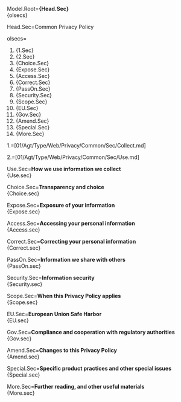 Model.Root=<b>{Head.Sec}</b><br>{olsecs}

Head.Sec=Common Privacy Policy

olsecs=<ol><li>{1.Sec}<li>{2.Sec}<li>{Choice.Sec}<li>{Expose.Sec}<li>{Access.Sec}<li>{Correct.Sec}<li>{PassOn.Sec}<li>{Security.Sec}<li>{Scope.Sec}<li>{EU.Sec}<li>{Gov.Sec}<li>{Amend.Sec}<li>{Special.Sec}<li>{More.Sec}</ol>

1.=[01/Agt/Type/Web/Privacy/Common/Sec/Collect.md]

2.=[01/Agt/Type/Web/Privacy/Common/Sec/Use.md]


Use.Sec=<b>How we use information we collect</b><br>{Use.sec}

Choice.Sec=<b>Transparency and choice</b><br>{Choice.sec}

Expose.Sec=<b>Exposure of your information</b><br>{Expose.sec}

Access.Sec=<b>Accessing your personal information</b><br>{Access.sec}

Correct.Sec=<b>Correcting your personal information</b><br>{Correct.sec}

PassOn.Sec=<b>Information we share with others</b><br>{PassOn.sec}

Security.Sec=<b>Information security</b><br>{Security.sec}

Scope.Sec=<b>When this Privacy Policy applies</b><br>{Scope.sec}

EU.Sec=<b>European Union Safe Harbor</b><br>{EU.sec}

Gov.Sec=<b>Compliance and cooperation with regulatory authorities</b><br>{Gov.sec}

Amend.Sec=<b>Changes to this Privacy Policy</b><br>{Amend.sec}

Special.Sec=<b>Specific product practices and other special issues</b><br>{Special.sec}

More.Sec=<b>Further reading, and other useful materials</b><br>{More.sec}
